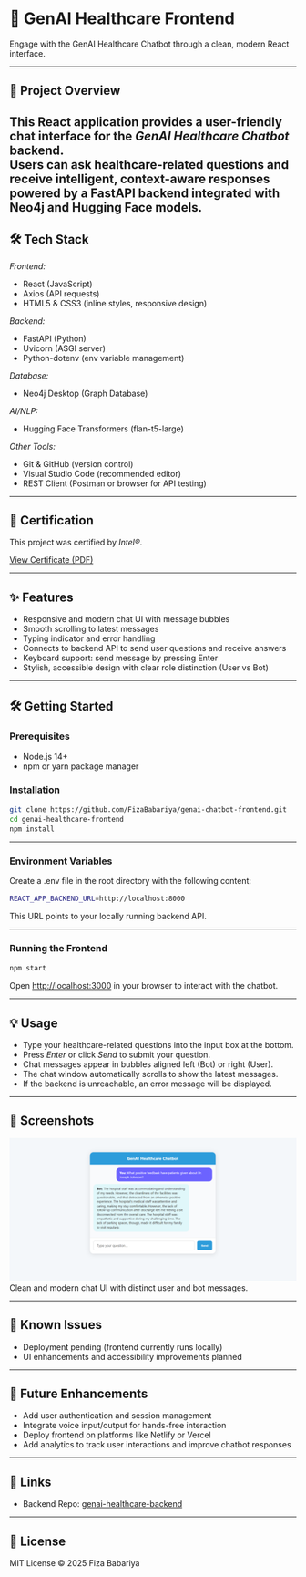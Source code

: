 # 💬 GenAI Healthcare Frontend

Engage with the GenAI Healthcare Chatbot through a clean, modern React interface.

---

## 🎯 Project Overview

This React application provides a user-friendly chat interface for the *GenAI Healthcare Chatbot* backend.  
Users can ask healthcare-related questions and receive intelligent, context-aware responses powered by a FastAPI backend integrated with Neo4j and Hugging Face models.
---
## 🛠 Tech Stack

*Frontend:*  
- React (JavaScript)
- Axios (API requests)
- HTML5 & CSS3 (inline styles, responsive design)

*Backend:*  
- FastAPI (Python)
- Uvicorn (ASGI server)
- Python-dotenv (env variable management)

*Database:*  
- Neo4j Desktop (Graph Database)

*AI/NLP:*  
- Hugging Face Transformers (flan-t5-large)

*Other Tools:*  
- Git & GitHub (version control)
- Visual Studio Code (recommended editor)
- REST Client (Postman or browser for API testing)

---
## 📜 Certification

This project was certified by *Intel®*.

[View Certificate (PDF)](INTEL_CERTIFICATE.pdf)

---

## ✨ Features

- Responsive and modern chat UI with message bubbles  
- Smooth scrolling to latest messages  
- Typing indicator and error handling  
- Connects to backend API to send user questions and receive answers  
- Keyboard support: send message by pressing Enter  
- Stylish, accessible design with clear role distinction (User vs Bot)

---

## 🛠 Getting Started

### Prerequisites

- Node.js 14+  
- npm or yarn package manager

### Installation

```bash
git clone https://github.com/FizaBabariya/genai-chatbot-frontend.git
cd genai-healthcare-frontend
npm install
```


---

### Environment Variables

Create a .env file in the root directory with the following content:

```bash
REACT_APP_BACKEND_URL=http://localhost:8000
```

This URL points to your locally running backend API.

---

### Running the Frontend

```bash
npm start
```

Open [http://localhost:3000](http://localhost:3000) in your browser to interact with the chatbot.

---

## 💡 Usage

- Type your healthcare-related questions into the input box at the bottom.  
- Press *Enter* or click *Send* to submit your question.  
- Chat messages appear in bubbles aligned left (Bot) or right (User).  
- The chat window automatically scrolls to show the latest messages.  
- If the backend is unreachable, an error message will be displayed.

---

## 📸 Screenshots

![Chat Interface](./Demo.png)  
Clean and modern chat UI with distinct user and bot messages.

---

## 🚧 Known Issues

- Deployment pending (frontend currently runs locally)  
- UI enhancements and accessibility improvements planned

---

## 🔮 Future Enhancements

- Add user authentication and session management  
- Integrate voice input/output for hands-free interaction  
- Deploy frontend on platforms like Netlify or Vercel  
- Add analytics to track user interactions and improve chatbot responses

---

## 📎 Links

- Backend Repo: [genai-healthcare-backend](https://github.com/FizaBabariya/genai-chatbot-backend)

---

## 📄 License

MIT License © 2025 Fiza Babariya
